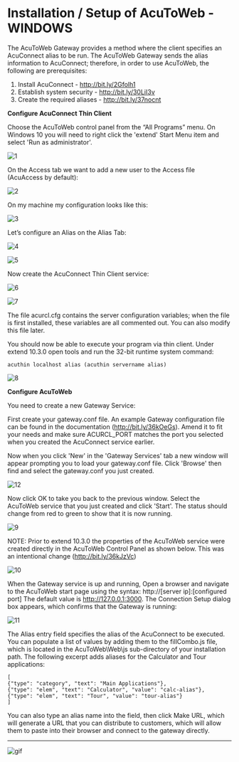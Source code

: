 # Installation / Setup of AcuToWeb - WINDOWS

The AcuToWeb Gateway provides a method where the client specifies an AcuConnect alias to be run. The AcuToWeb Gateway sends the alias information to AcuConnect; therefore, in order to use AcuToWeb, the following are prerequisites:

1.	Install AcuConnect - http://bit.ly/2Gfolh1
2.	Establish system security - http://bit.ly/30LiI3v
3.	Create the required aliases - http://bit.ly/37nocnt

**Configure AcuConnect Thin Client**

Choose the AcuToWeb control panel from the “All Programs” menu. On Windows 10 you will need to right click the 'extend' Start Menu item and select 'Run as administrator'.

![1](images/atw-w-1.png)

On the Access tab we want to add a new user to the Access file (AcuAccess by default):

![2](images/atw-w-2.png)

On my machine my configuration looks like this:

![3](images/atw-w-3.png)

Let’s configure an Alias on the Alias Tab: 

![4](images/atw-w-4.png)

![5](images/atw-w-5.png)

Now create the AcuConnect Thin Client service:

![6](images/atw-w-6.png)

![7](images/atw-w-7.png)

The file acurcl.cfg contains the server configuration variables; when the file is first installed, these variables are all commented out. You can also modify this file later.

You should now be able to execute your program via thin client. Under extend 10.3.0 open tools and run the 32-bit runtime system command:

```
acuthin localhost alias (acuthin servername alias)
```

![8](images/atw-w-8.png)

**Configure AcuToWeb**

You need to create a new Gateway Service:

First create your gateway.conf file. An example Gateway configuration file can be found in the documentation (http://bit.ly/36kOeGs). Amend it to fit your needs and make sure ACURCL_PORT matches the port you selected when you created the AcuConnect service earlier.

Now when you click 'New' in the 'Gateway Services' tab a new window will appear prompting you to load your gateway.conf file. Click 'Browse' then find and select the gateway.conf you just created.

![12](images/atw-w-12.png)

Now click OK to take you back to the previous window. Select the AcuToWeb service that you just created and click 'Start'. The status should change from red to green to show that it is now running.

![9](images/atw-w-9.png)

NOTE: Prior to extend 10.3.0 the properties of the AcuToWeb service were created directly in the AcuToWeb Control Panel as shown below. This was an intentional change (http://bit.ly/36kJzVc)

![10](images/atw-w-10.png)

When the Gateway service is up and running, Open a browser and navigate to the AcuToWeb start page using the syntax: http://[server ip]:[configured port] The default value is http://127.0.0.1:3000. The Connection Setup dialog box appears, which confirms that the Gateway is running:

![11](images/atw-w-11.png)

The Alias entry field specifies the alias of the AcuConnect to be executed. You can populate a list of values by adding them to the fillCombo.js file, which is located in the AcuToWeb\Web\js sub-directory of your installation path.
The following excerpt adds aliases for the Calculator and Tour applications:

```
[
{"type": "category", "text": "Main Applications"},
{"type": "elem", "text": "Calculator", "value": "calc-alias"},
{"type": "elem", "text": "Tour", "value": "tour-alias"}
]
```

You can also type an alias name into the field, then click Make URL, which will generate a URL that you can distribute to customers, which will allow them to paste into their browser and connect to the gateway directly.

---

![gif](images/atw-w.gif)
